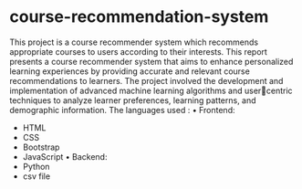 # course-recommendation-system
This project is a course recommender system which recommends appropriate courses to users according to their interests.
This report presents a course recommender system that aims to enhance personalized learning 
experiences by providing accurate and relevant course recommendations to learners. The project 
involved the development and implementation of advanced machine learning algorithms and usercentric techniques to analyze learner preferences, learning patterns, and demographic information.
The languages used :
• Frontend:
- HTML
- CSS
- Bootstrap
- JavaScript 
• Backend:
- Python
- csv file

